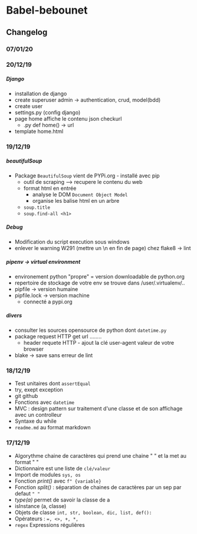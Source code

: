 # Babel-bebounet

## Changelog 

### 07/01/20

### 20/12/19

##### Django
- installation de django
- create superuser admin -> authentication, crud, model(bdd)
- create user
- settings.py (config django)
- page home affiche le contenu json checkurl
    - .py def home() -> url
- template home.html

### 19/12/19

##### beautifulSoup
- Package ``BeautifulSoup`` vient de PYPi.org - installé avec pip
    - outil de scraping --> recupere le contenu du web
    - format html en entrée
        - analyse le DOM ``Document Object Model``
        - organise les balise html en un arbre
    - ``soup.title``
    - ``soup.find-all <h1>``

##### Debug
- Modification du script execution sous windows
- enlever le warning W291 (mettre un \n en fin de page) chez flake8 -> lint

##### pipenv -> virtual environment 
- environement python "propre" = version downloadable de python.org
- repertoire de stockage de votre env se trouve dans /user/.virtualenv/..
- pipfile -> version humaine
- pipfile.lock -> version machine
    - connecté a pypi.org

##### divers
- consulter les sources opensource de python dont ``datetime.py`` 
- package request HTTP get url ........
    - header requete HTTP - ajout la clé user-agent valeur de votre browser
- blake -> save sans erreur de lint


### 18/12/19

- Test unitaires dont ``assertEqual``
- try, exept exception
- git github
- Fonctions avec ``datetime``
- MVC : design pattern sur traitement d'une classe et de son affichage avec un controlleur
- Syntaxe du while
- ``readme.md`` au format markdown

### 17/12/19

- Algorythme chaine de caractères qui prend une chaine " <fullname> " et la met au format " <firstname> <middle> <lastname> " 
- Dictionnaire est une liste de `` clé/valeur ``
- Import de modules `` sys, os ``
- Fonction _print()_ avec ``f" {variable} ``
- Fonction _split()_ : séparation de chaines de caractères par un sep par defaut ``" "``
- _type(a)_ permet de savoir la classe de a
- isInstance (a, classe)
- Objets de classe ``int, str, boolean, dic, list, def():``
- Opérateurs : `` =, <>, +, *, ``
- ``regex`` Expressions régulières

